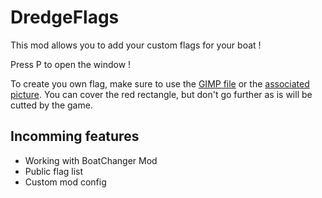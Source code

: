 # DredgeFlags

This mod allows you to add your custom flags for your boat !

Press P to open the window !

To create you own flag, make sure to use the [GIMP file](/flag_template.xcf) or the [associated picture](/flag_template.png). You can cover the red rectangle, but don't go further as is will be cutted by the game.

## Incomming features

- Working with BoatChanger Mod
- Public flag list
- Custom mod config

